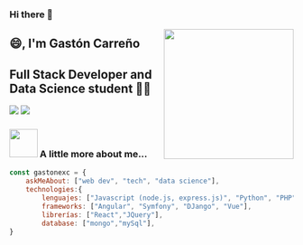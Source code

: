 ### Hi there 👋

<img align='right' src="https://media.giphy.com/media/26AHONQ79FdWZhAI0/giphy.gif" width="230">

## :smile:, I'm Gastón Carreño 
## Full Stack Developer and Data Science student 👨‍💻

[![](https://img.shields.io/badge/LinkedIn-ashrafkm-blue)](www.linkedin.com/in/gaston-carreño)
[![](https://img.shields.io/badge/Gmail-ashrafkm010%40gmail.com-red)](mailto:gastonexc@gmail.com)


### <img src="https://media.giphy.com/media/1337mjZhdNJWSY/giphy.gif" width="50"> A little more about me...  

```javascript
const gastonexc = {
    askMeAbout: ["web dev", "tech", "data science"],
    technologies:{
        lenguajes: ["Javascript (node.js, express.js)", "Python", "PHP"],
        frameworks: ["Angular", "Symfony", "DJango", "Vue"],
        librerías: ["React","JQuery"],
        database: ["mongo","mySql"], 
}  
```
